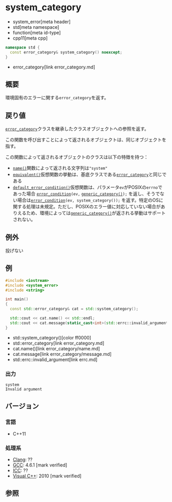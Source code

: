 # system_category
* system_error[meta header]
* std[meta namespace]
* function[meta id-type]
* cpp11[meta cpp]

```cpp
namespace std {
  const error_category& system_category() noexcept;
}
```
* error_category[link error_category.md]

## 概要
環境固有のエラーに関する`error_category`を返す。


## 戻り値
[`error_category`](error_category.md)クラスを継承したクラスオブジェクトへの参照を返す。

この関数を呼び出すことによって返されるオブジェクトは、同じオブジェクトを指す。 

この関数によって返されるオブジェクトのクラスは以下の特徴を持つ：

- [`name()`](error_category/name.md)関数によって返される文字列は`"system"`
- [`equivalent()`](error_category/equivalent.md)仮想関数の挙動は、基底クラスである[`error_category`](error_category.md)と同じである
- [`default_error_condition()`](error_category/default_error_condition.md)仮想関数は、パラメータ`ev`がPOSIXの`errno`であった場合 [`error_condition`](error_condition.md)`(ev,` [`generic_category()`](generic_category.md)`);` を返し、そうでない場合は[`error_condition`](error_condition.md)`(ev, system_category());` を返す。特定のOSに関する処理は未規定。ただし、POSIXのエラー値に対応していない場合がありえるため、環境によっては[`generic_category()`](generic_category.md)が返される挙動はサポートされない。


## 例外
投げない


## 例
```cpp example
#include <iostream>
#include <system_error>
#include <string>

int main()
{
  const std::error_category& cat = std::system_category();

  std::cout << cat.name() << std::endl;
  std::cout << cat.message(static_cast<int>(std::errc::invalid_argument)) << std::endl;
}
```
* std::system_category()[color ff0000]
* std::error_category[link error_category.md]
* cat.name()[link error_category/name.md]
* cat.message[link error_category/message.md]
* std::errc::invalid_argument[link errc.md]

### 出力
```
system
Invalid argument
```

## バージョン
### 言語
- C++11

### 処理系
- [Clang](/implementation.md#clang): ??
- [GCC](/implementation.md#gcc): 4.6.1 [mark verified]
- [ICC](/implementation.md#icc): ??
- [Visual C++](/implementation.md#visual_cpp): 2010 [mark verified]


## 参照

